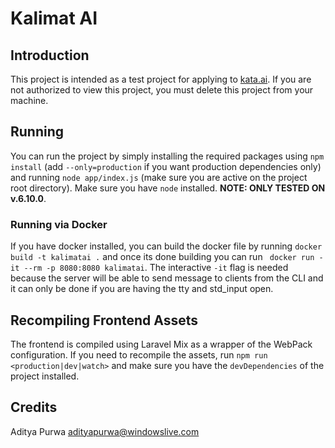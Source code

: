 # Kalimat AI

## Introduction

This project is intended as a test project for 
applying to [kata.ai](http://kata.ai). If you are not authorized to
view this project, you must delete this project from your machine.

## Running

You can run the project by simply installing the required
packages using `npm install` (add `--only=production` if you 
want production dependencies only) and running
`node app/index.js` (make sure you are active on the project
root directory). Make sure you have `node`
installed. **NOTE: ONLY TESTED ON v.6.10.0**.

### Running via Docker

If you have docker installed, you can build the docker file
by running `docker build -t kalimatai .` and once its
done building you can run
` docker run -it --rm -p 8080:8080 kalimatai`. The interactive
`-it` flag is needed because the server will be able
to send message to clients from the CLI and it can only
be done if you are having the tty and std_input open.

## Recompiling Frontend Assets

The frontend is compiled using Laravel Mix as a wrapper of the 
WebPack configuration. If you need to recompile the assets,
run `npm run <production|dev|watch>` and make sure you have
the `devDependencies` of the project installed.

## Credits

Aditya Purwa [<adityapurwa@windowslive.com>](mailto:adityapurwa@windowslive.com)